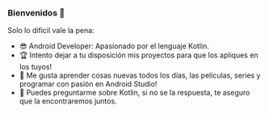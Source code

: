 ### Bienvenidos 👋

Solo lo dificil vale la pena:

- 😎 Android Developer: Apasionado por el lenguaje Kotlin.
- 🏆 Intento dejar a tu disposición mis proyectos para que los apliques en los tuyos!
- 👯 Me gusta aprender cosas nuevas todos los días, las películas, series y programar con pasión en Android Studio!
- 💬 Puedes preguntarme sobre Kotlin, si no se la respuesta, te aseguro que la encontraremos juntos.

